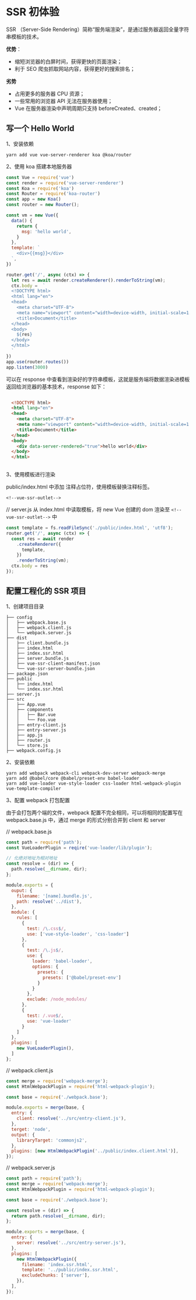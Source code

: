 # SSR 初体验

SSR （Server-Side Rendering）简称“服务端渲染”，是通过服务器返回全量字符串模板的技术。

**优势**：
- 缩短浏览器的白屏时间，获得更快的页面渲染；
- 利于 SEO 爬虫抓取网站内容，获得更好的搜索排名；

**劣势**
- 占用更多的服务器 CPU 资源；
- 一些常用的浏览器 API 无法在服务器使用；
- Vue 在服务器渲染中声明周期只支持 beforeCreated、created；

## 写一个 Hello World

1、安装依赖

```shell
yarn add vue vue-server-renderer koa @koa/router
```

2、使用 koa 搭建本地服务器

```js
const Vue = require('vue')
const render = require('vue-server-renderer')
const Koa = require('koa')
const Router = require('koa-router')
const app = new Koa()
const router = new Router();

const vm = new Vue({
  data() {
    return {
      msg: 'hello world',
    }
  },
  template: `
    <div>{{msg}}</div> 
  `,
})

router.get('/', async (ctx) => {
  let res = await render.createRenderer().renderToString(vm);
  ctx.body =  `
  <!DOCTYPE html>
  <html lang="en">
  <head>
    <meta charset="UTF-8">
    <meta name="viewport" content="width=device-width, initial-scale=1.0">
    <title>Document</title>
  </head>
  <body>
    ${res}
  </body>
  </html>
  `
})
app.use(router.routes())
app.listen(3000)
```



可以在 response 中查看到渲染好的字符串模板，这就是服务端将数据渲染进模板返回给浏览器的基本技术，response 如下：

```html

  <!DOCTYPE html>
  <html lang="en">
  <head>
    <meta charset="UTF-8">
    <meta name="viewport" content="width=device-width, initial-scale=1.0">
    <title>Document</title>
  </head>
  <body>
    <div data-server-rendered="true">hello world</div>
  </body>
  </html>
  
```

3、使用模板进行渲染

public/index.html 中添加 注释占位符，使用模板替换注释标签。

```
<!--vue-ssr-outlet-->
```

// server.js  从 index.html 中读取模板，将 new Vue 创建的 dom 渲染至 `<!--vue-ssr-outlet-->` 中

```js
const template = fs.readFileSync('./public/index.html', 'utf8');
router.get('/', async (ctx) => {
  const res = await render
    .createRenderer({
      template,
    })
    .renderToString(vm);
  ctx.body = res
});
```



## 配置工程化的 SSR 项目

1、创建项目目录

```
├── config
│   ├── webpack.base.js
│   ├── webpack.client.js
│   └── webpack.server.js
├── dist
│   ├── client.bundle.js
│   ├── index.html
│   ├── index.ssr.html
│   ├── server.bundle.js
│   ├── vue-ssr-client-manifest.json
│   └── vue-ssr-server-bundle.json
├── package.json
├── public
│   ├── index.html
│   └── index.ssr.html
├── server.js
├── src
│   ├── App.vue
│   ├── components
│   │   ├── Bar.vue
│   │   └── Foo.vue
│   ├── entry-client.js
│   ├── entry-server.js
│   ├── app.js
│   ├── router.js
│   └── store.js
├── webpack.config.js
```

2、安装依赖

```
yarn add webpack webpack-cli webpack-dev-server webpack-merge
yarn add @babel/core @babel/preset-env babel-loader
yarn add vue-loader vue-style-loader css-loader html-webpack-plugin vue-template-compiler
```

3、配置 webpack 打包配置

由于会打包两个端的文件，webpack 配置不完全相同，可以将相同的配置写在 webpack.base.js 中，通过 merge 的形式分别合并到 client 和 server

// webpack.base.js 

```js
const path = require('path');
const VueLoaderPlugin = reqire('vue-loader/lib/plugin');

// 化绝对地址为相对地址
const resolve = (dir) => {
  path.resolve(__dirname, dir);
};

module.exports = {
  ouput: {
    filename: '[name].bundle.js',
    path: resolve('../dist'),
  },
  module: {
    rules: [
      {
        test: /\.css$/,
        use: ['vue-style-loader', 'css-loader']
      },
      {
        test: /\.js$/,
        use: {
          loader: 'babel-loader',
          options: {
            presets: {
              presets: ['@babel/preset-env']
            }
          }
        },
        exclude: /node_modules/
      },
      {
        test: /.vue$/,
        use: 'vue-loader'
      }
    ]
  },
  plugins: [
    new VueLoaderPlugin(),
  ]
};

```

// webpack.client.js

```js
const merge = require('webpack-merge');
const HtmlWebpackPlugin = require('html-webpack-plugin');

const base = require('./webpack.base');

module.exports = merge(base, {
  entry: {
    client: resolve('../src/entry-client.js'),
  },
  terget: 'node',
  output: {
    libraryTarget: 'commonjs2',
  },
  plugins: [new HtmlWebpackPlugin('../public/index.client.html')],
});

```

// webpack.server.js

```js
const path = require('path');
const merge = require('webpack-merge');
const HtmlWebpackPlugin = require('html-webpack-plugin');

const base = require('./webpack.base');

const resolve = (dir) => {
  return path.resolve(__dirname, dir);
};

module.exports = merge(base, {
  entry: {
    server: resolve('../src/entry-server.js'),
  },
  plugins: [
    new HtmlWebpackPlugin({
      filename: 'index.ssr.html',
      template: '../public/index.ssr.html',
      excludeChunks: ['server'],
    }),
  ],
});

```

